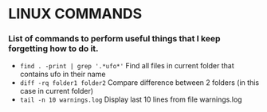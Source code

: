 # LINUX COMMANDS
### List of commands to perform useful things that I keep forgetting how to do it.

* ```find . -print | grep '.*ufo*'``` Find all files in current folder that contains ufo in their name
* ```diff -rq folder1 folder2``` Compare difference between 2 folders (in this case in current folder)
* ```tail -n 10 warnings.log``` Display last 10 lines from file warnings.log
